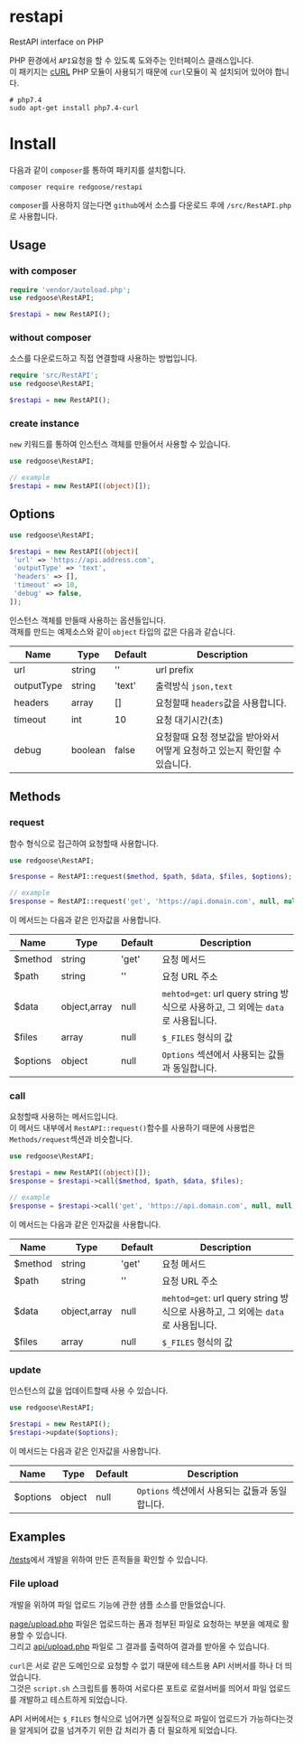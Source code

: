 # restapi

RestAPI interface on PHP

PHP 환경에서 `API`요청을 할 수 있도록 도와주는 인터페이스 클래스입니다.  
이 패키지는 [cURL](https://www.php.net/manual/en/book.curl.php) PHP 모듈이 사용되기 때문에 `curl`모듈이 꼭 설치되어 있어야 합니다.

```shell script
# php7.4
sudo apt-get install php7.4-curl
```

# Install

다음과 같이 `composer`를 통하여 패키지를 설치합니다.

```shell script
composer require redgoose/restapi
```

`composer`를 사용하지 않는다면 `github`에서 소스를 다운로드 후에 `/src/RestAPI.php`로 사용합니다.


## Usage

### with composer

```php
require 'vendor/autoload.php';
use redgoose\RestAPI;

$restapi = new RestAPI();
```

### without composer

소스를 다운로드하고 직접 연결할때 사용하는 방법입니다.

```php
require 'src/RestAPI';
use redgoose\RestAPI;

$restapi = new RestAPI();
```

### create instance

`new` 키워드를 통하여 인스턴스 객체를 만들어서 사용할 수 있습니다.

```php
use redgoose\RestAPI;

// example
$restapi = new RestAPI((object)[]);
```


## Options

```php
use redgoose\RestAPI;

$restapi = new RestAPI((object)[
 'url' => 'https://api.address.com',
 'outputType' => 'text',
 'headers' => [],
 'timeout' => 10,
 'debug' => false,
]);
```

인스턴스 객체를 만들때 사용하는 옵션들입니다.  
객체를 만드는 예제소스와 같이 `object` 타입의 값은 다음과 같습니다.

| Name       | Type    | Default | Description |
| ---------- | ------- | ------- | ----------- |
| url        | string  | ''      | url prefix |
| outputType | string  | 'text'  | 출력방식 `json,text` |
| headers    | array   | []      | 요청할때 `headers`값을 사용합니다. |
| timeout    | int     | 10      | 요청 대기시간(초) |
| debug      | boolean | false   | 요청할때 요청 정보값을 받아와서 어떻게 요청하고 있는지 확인할 수 있습니다. |


## Methods

### request

함수 형식으로 접근하여 요청할때 사용합니다.

```php
use redgoose\RestAPI;

$response = RestAPI::request($method, $path, $data, $files, $options);

// example
$response = RestAPI::request('get', 'https://api.domain.com', null, null, (object)[]);
```

이 메서드는 다음과 같은 인자값을 사용합니다.

| Name     | Type         | Default | Description |
| -------- | ------------ | ------- | ----------- |
| $method  | string       | 'get'   | 요청 메서드 |
| $path    | string       | ''      | 요청 URL 주소 |
| $data    | object,array | null    | `mehtod=get`: url query string 방식으로 사용하고, 그 외에는 `data`로 사용됩니다. |
| $files   | array        | null    | `$_FILES` 형식의 값 |
| $options | object       | null    | `Options` 섹션에서 사용되는 값들과 동일합니다. |

### call

요청할때 사용하는 메서드입니다.  
이 메서드 내부에서 `RestAPI::request()`함수를 사용하기 때문에 사용법은 `Methods/request`섹션과 비슷합니다.

```php
use redgoose\RestAPI;

$restapi = new RestAPI((object)[]);
$response = $restapi->call($method, $path, $data, $files);

// example
$response = $restapi->call('get', 'https://api.domain.com', null, null);
```

이 메서드는 다음과 같은 인자값을 사용합니다.

| Name     | Type         | Default | Description |
| -------- | ------------ | ------- | ----------- |
| $method  | string       | 'get'   | 요청 메서드 |
| $path    | string       | ''      | 요청 URL 주소 |
| $data    | object,array | null    | `mehtod=get`: url query string 방식으로 사용하고, 그 외에는 `data`로 사용됩니다. |
| $files   | array        | null    | `$_FILES` 형식의 값 |

### update

인스턴스의 값을 업데이트할때 사용 수 있습니다.

```php
use redgoose\RestAPI;

$restapi = new RestAPI();
$restapi->update($options);
```

이 메서드는 다음과 같은 인자값을 사용합니다.

| Name     | Type   | Default | Description |
| -------- | ------ | ------- | ----------- |
| $options | object | null    | `Options` 섹션에서 사용되는 값들과 동일합니다. |


## Examples

[/tests](https://github.com/redgoose-dev/php-restapi/tree/master/tests)에서 개발을 위하여 만든 흔적들을 확인할 수 있습니다.

### File upload

개발을 위하여 파일 업로드 기능에 관한 샘플 소스를 만들었습니다.

[page/upload.php](https://github.com/redgoose-dev/php-restapi/blob/master/tests/page/upload.php) 파일은 업로드하는 폼과 첨부된 파일로 요청하는 부분을 예제로 활용할 수 있습니다.  
그리고 [api/upload.php](https://github.com/redgoose-dev/php-restapi/blob/master/tests/api/upload.php) 파일로 그 결과를 출력하여 결과를 받아올 수 있습니다.

`curl`은 서로 같은 도메인으로 요청할 수 없기 때문에 테스트용 API 서버서를 하나 더 띄었습니다.  
그것은 `script.sh` 스크립트를 통하여 서로다른 포트로 로컬서버를 띄어서 파일 업로드를 개발하고 테스트하게 되었습니다.

API 서버에서는 `$_FILES` 형식으로 넘어가면 실질적으로 파일이 업로드가 가능하다는것을 알게되어 값을 넘겨주기 위한 갑 처리가 좀 더 필요하게 되었습니다.
